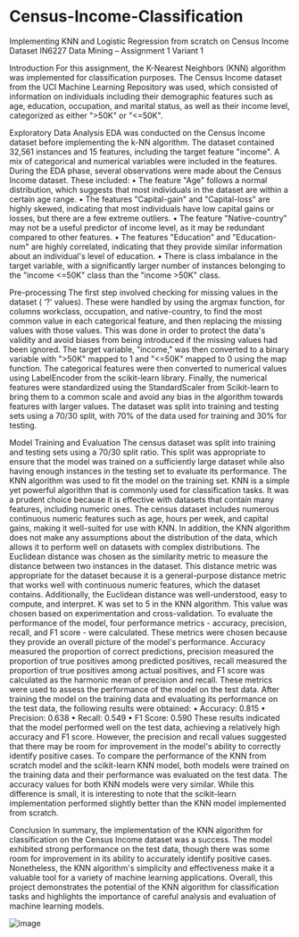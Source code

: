 # Census-Income-Classification
Implementing KNN and Logistic Regression from scratch on Census Income Dataset
IN6227 Data Mining – Assignment 1 Variant 1

Introduction
For this assignment, the K-Nearest Neighbors (KNN) algorithm was implemented for classification purposes. The Census Income dataset from the UCI Machine Learning Repository was used, which consisted of information on individuals including their demographic features such as age, education, occupation, and marital status, as well as their income level, categorized as either ">50K" or "<=50K".

Exploratory Data Analysis 
EDA was conducted on the Census Income dataset before implementing the k-NN algorithm. The dataset contained 32,561 instances and 15 features, including the target feature "income". A mix of categorical and numerical variables were included in the features. 
During the EDA phase, several observations were made about the Census Income dataset. These included:
• The feature "Age" follows a normal distribution, which suggests that most individuals in the dataset are within a certain age range.
• The features "Capital-gain" and "Capital-loss" are highly skewed, indicating that most individuals have low capital gains or losses, but there are a few extreme outliers.
• The feature "Native-country" may not be a useful predictor of income level, as it may be redundant compared to other features.
• The features "Education" and "Education-num" are highly correlated, indicating that they provide similar information about an individual's level of education.
• There is class imbalance in the target variable, with a significantly larger number of instances belonging to the "income <=50K" class than the "income >50K" class.

Pre-processing
The first step involved checking for missing values in the dataset ( ‘?’ values). These were handled by using the argmax function, for columns workclass, occupation, and native-country, to find the most common value in each categorical feature, and then replacing the missing values with those values. This was done in order to protect the data's validity and avoid biases from being introduced if the missing values had been ignored.
The target variable, "income," was then converted to a binary variable with ">50K" mapped to 1 and "<=50K" mapped to 0 using the map function. The categorical features were then converted to numerical values using LabelEncoder from the scikit-learn library. Finally, the numerical features were standardized using the StandardScaler from Scikit-learn to bring them to a common scale and avoid any bias in the algorithm towards features with larger values. The dataset was split into training and testing sets using a 70/30 split, with 70% of the data used for training and 30% for testing.

Model Training and Evaluation
The census dataset was split into training and testing sets using a 70/30 split ratio. This split was appropriate to ensure that the model was trained on a sufficiently large dataset while also having enough instances in the testing set to evaluate its performance. 
The KNN algorithm was used to fit the model on the training set. KNN is a simple yet powerful algorithm that is commonly used for classification tasks. It was a prudent choice because it is effective with datasets that contain many features, including numeric ones. The census dataset includes numerous continuous numeric features such as age, hours per week, and capital gains, making it well-suited for use with KNN. In addition, the KNN algorithm does not make any assumptions about the distribution of the data, which allows it to perform well on datasets with complex distributions. 
The Euclidean distance was chosen as the similarity metric to measure the distance between two instances in the dataset. This distance metric was appropriate for the dataset because it is a general-purpose distance metric that works well with continuous numeric features, which the dataset contains. Additionally, the Euclidean distance was well-understood, easy to compute, and interpret.
K was set to 5 in the KNN algorithm. This value was chosen based on experimentation and cross-validation. 
To evaluate the performance of the model, four performance metrics - accuracy, precision, recall, and F1 score - were calculated. These metrics were chosen because they provide an overall picture of the model's performance. Accuracy measured the proportion of correct predictions, precision measured the proportion of true positives among predicted positives, recall measured the proportion of true positives among actual positives, and F1 score was calculated as the harmonic mean of precision and recall. These metrics were used to assess the performance of the model on the test data.
After training the model on the training data and evaluating its performance on the test data, the following results were obtained:
• Accuracy: 0.815 
• Precision: 0.638 
• Recall: 0.549 
• F1 Score: 0.590
These results indicated that the model performed well on the test data, achieving a relatively high accuracy and F1 score. However, the precision and recall values suggested that there may be room for improvement in the model's ability to correctly identify positive cases.
To compare the performance of the KNN from scratch model and the scikit-learn KNN model, both models were trained on the training data and their performance was evaluated on the test data. The accuracy values for both KNN models were very similar. While this difference is small, it is interesting to note that the scikit-learn implementation performed slightly better than the KNN model implemented from scratch.

Conclusion
In summary, the implementation of the KNN algorithm for classification on the Census Income dataset was a success. The model exhibited strong performance on the test data, though there was some room for improvement in its ability to accurately identify positive cases. Nonetheless, the KNN algorithm's simplicity and effectiveness make it a valuable tool for a variety of machine learning applications. Overall, this project demonstrates the potential of the KNN algorithm for classification tasks and highlights the importance of careful analysis and evaluation of machine learning models.
 
![image](https://user-images.githubusercontent.com/122602469/224449091-627dd8fa-8ddc-49e9-994d-eec0e11cc6d0.png)
